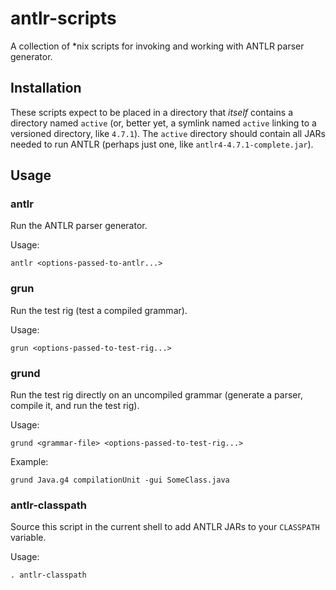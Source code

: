 # antlr-scripts
A collection of *nix scripts for invoking and working with ANTLR parser generator.

## Installation

These scripts expect to be placed in a directory that *itself* contains
a directory named `active` (or, better yet, a symlink named `active`
linking to a versioned directory, like `4.7.1`). The `active` directory
should contain all JARs needed to run ANTLR (perhaps just one, like
`antlr4-4.7.1-complete.jar`).

## Usage

### antlr
Run the ANTLR parser generator.

Usage:
```
antlr <options-passed-to-antlr...>
```

### grun
Run the test rig (test a compiled grammar).

Usage:
```
grun <options-passed-to-test-rig...>
```

### grund
Run the test rig directly on an uncompiled grammar (generate a parser,
compile it, and run the test rig).

Usage:
```
grund <grammar-file> <options-passed-to-test-rig...>
```

Example:
```
grund Java.g4 compilationUnit -gui SomeClass.java
```

### antlr-classpath
Source this script in the current shell to add ANTLR JARs to your
`CLASSPATH` variable.

Usage:
```
. antlr-classpath
```
